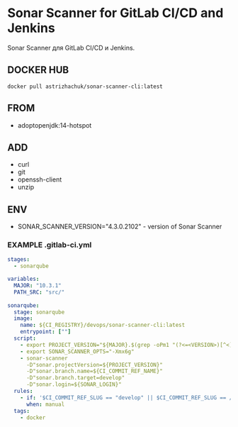 # Sonar Scanner for GitLab CI/CD and Jenkins

Sonar Scanner для GitLab CI/CD и Jenkins.

## DOCKER HUB

`docker pull astrizhachuk/sonar-scanner-cli:latest`

## FROM

* adoptopenjdk:14-hotspot

## ADD

* curl
* git
* openssh-client
* unzip

## ENV

* SONAR_SCANNER_VERSION="4.3.0.2102" - version of Sonar Scanner

### EXAMPLE .gitlab-ci.yml

```yml
stages:
  - sonarqube

variables:
  MAJOR: "10.3.1"
  PATH_SRC: "src/"
  
sonarqube:
  stage: sonarqube
  image:
    name: ${CI_REGISTRY}/devops/sonar-scanner-cli:latest
    entrypoint: [""]
  script:
    - export PROJECT_VERSION="${MAJOR}.$(grep -oPm1 "(?<=<VERSION>)[^<]+" ${PATH_SRC}VERSION)"
    - export SONAR_SCANNER_OPTS="-Xmx6g"
    - sonar-scanner
      -D"sonar.projectVersion=${PROJECT_VERSION}"
      -D"sonar.branch.name=${CI_COMMIT_REF_NAME}"
      -D"sonar.branch.target=develop"
      -D"sonar.login=${SONAR_LOGIN}"
  rules:
    - if: '$CI_COMMIT_REF_SLUG == "develop" || $CI_COMMIT_REF_SLUG == /^feature\/.*$/'
      when: manual
  tags:
    - docker
```
